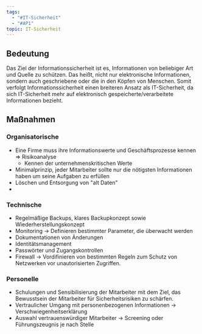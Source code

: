 ```yaml
---
tags:
  - "#IT-Sicherheit"
  - "#AP1"
topic: IT-Sicherheit
---
```

## Bedeutung
Das Ziel der Informationssicherheit ist es, Informationen von beliebiger Art und Quelle zu schützen. Das heißt, nicht nur elektronische Informationen, sondern auch geschriebene oder die in den Köpfen von Menschen. Somit verfolgt Informationssicherheit einen breiteren Ansatz als IT-Sicherheit, da sich IT-Sicherheit mehr auf elektronisch gespeicherte/verarbeitete Informationen bezieht.

## Maßnahmen 
### Organisatorische
+ Eine Firme muss ihre Informationswerte und Geschäftsprozesse kennen => Risikoanalyse
	+ Kennen der unternehmenskritischen Werte
+ Minimalprinzip, jeder Mitarbeiter sollte nur die nötigsten Informationen haben um seine Aufgaben zu erfüllen
+ Löschen und Entsorgung von "alt Daten"
+ 
### Technische 
+ Regelmäßige Backups, klares Backupkonzept sowie Wiederherstellungskonzept
+ Monitoring -> Definieren bestimmter Parameter, die überwacht werden
+ Dokumentationen von Änderungen
+ Identitätsmanagement 
+ Passwörter und Zugangskontrollen 
+ Firewall -> Vordifinieren von bestimmten Regeln zum Schutz von Netzwerken vor unautorisierten Zugriffen.
### Personelle
+ Schulungen und Sensibilisierung der Mitarbeiter mit dem Ziel, das Bewusstsein der Mitarbeiter für Sicherheitsrisiken zu schärfen.
+ Vertraulicher Umgang mit personenbezogenen Informationen -> Verschwiegenheitserklärung
+ Auswahl vertrauenswürdiger Mitarbeiter -> Screening oder Führungszeugnis je nach Stelle

